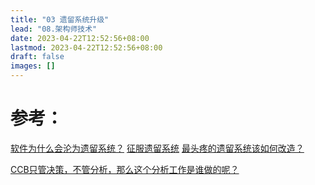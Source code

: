 ```yaml
---
title: "03 遗留系统升级"
lead: "08.架构师技术"
date: 2023-04-22T12:52:56+08:00
lastmod: 2023-04-22T12:52:56+08:00
draft: false
images: []
---
```


# 参考：
[软件为什么会沦为遗留系统？](https://blog.csdn.net/csdnsevenn/article/details/94505591)
[征服遗留系统](http://www.sohu.com/a/168751045_487103)
[最头疼的遗留系统该如何改造？](http://www.uml.org.cn/zjjs/2019072213.asp)

[CCB只管决策，不管分析，那么这个分析工作是谁做的呢？](http://www.cnitpm.com/pm1/39486.html)
